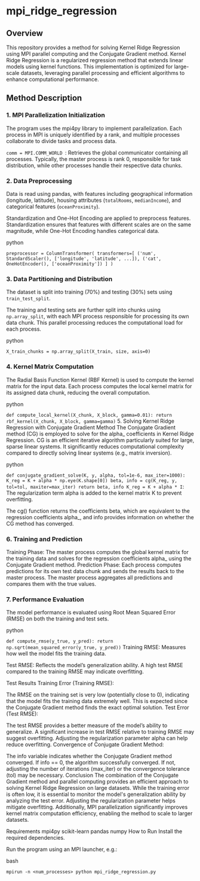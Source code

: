 # mpi_ridge_regression
## Overview
This repository provides a method for solving Kernel Ridge Regression using MPI parallel computing and the Conjugate Gradient method. Kernel Ridge Regression is a regularized regression method that extends linear models using kernel functions. This implementation is optimized for large-scale datasets, leveraging parallel processing and efficient algorithms to enhance computational performance.

## Method Description
### 1. MPI Parallelization Initialization
The program uses the mpi4py library to implement parallelization. Each process in MPI is uniquely identified by a rank, and multiple processes collaborate to divide tasks and process data.

 `comm = MPI.COMM_WORLD `: Retrieves the global communicator containing all processes. 
Typically, the master process is rank 0, responsible for task distribution, while other processes handle their respective data chunks.
### 2. Data Preprocessing
Data is read using pandas, with features including geographical information (longitude, latitude), housing attributes (`totalRooms`, `medianIncome`), and categorical features (`oceanProximity`).

Standardization and One-Hot Encoding are applied to preprocess features. Standardization ensures that features with different scales are on the same magnitude, while One-Hot Encoding handles categorical data.

python

` preprocessor = ColumnTransformer(
    transformers=[
        ('num', StandardScaler(), ['longitude', 'latitude', ...]),
        ('cat', OneHotEncoder(), ['oceanProximity'])
    ]
)
`
### 3. Data Partitioning and Distribution
The dataset is split into training (70%) and testing (30%) sets using `train_test_split`.

The training and testing sets are further split into chunks using `np.array_split`, with each MPI process responsible for processing its own data chunk. This parallel processing reduces the computational load for each process.

python

`X_train_chunks = np.array_split(X_train, size, axis=0)`
### 4. Kernel Matrix Computation
The Radial Basis Function Kernel (RBF Kernel) is used to compute the kernel matrix for the input data. Each process computes the local kernel matrix for its assigned data chunk, reducing the overall computation.

python

`def compute_local_kernel(X_chunk, X_block, gamma=0.01):
    return rbf_kernel(X_chunk, X_block, gamma=gamma)`
5. Solving Kernel Ridge Regression with Conjugate Gradient Method
The Conjugate Gradient method (CG) is employed to solve for the alpha_ coefficients in Kernel Ridge Regression. CG is an efficient iterative algorithm particularly suited for large, sparse linear systems. It significantly reduces computational complexity compared to directly solving linear systems (e.g., matrix inversion).

python

`def conjugate_gradient_solve(K, y, alpha, tol=1e-6, max_iter=1000):
    K_reg = K + alpha * np.eye(K.shape[0])
    beta, info = cg(K_reg, y, tol=tol, maxiter=max_iter)
    return beta, info
K_reg = K + alpha * I`: The regularization term alpha is added to the kernel matrix K to prevent overfitting.

The cg() function returns the coefficients beta, which are equivalent to the regression coefficients alpha_, and info provides information on whether the CG method has converged.

### 6. Training and Prediction
Training Phase: The master process computes the global kernel matrix for the training data and solves for the regression coefficients alpha_ using the Conjugate Gradient method.
Prediction Phase: Each process computes predictions for its own test data chunk and sends the results back to the master process. The master process aggregates all predictions and compares them with the true values.
### 7. Performance Evaluation
The model performance is evaluated using Root Mean Squared Error (RMSE) on both the training and test sets.

python

`def compute_rmse(y_true, y_pred):
    return np.sqrt(mean_squared_error(y_true, y_pred))`
Training RMSE: Measures how well the model fits the training data.

Test RMSE: Reflects the model’s generalization ability. A high test RMSE compared to the training RMSE may indicate overfitting.

Test Results
Training Error (Training RMSE):

The RMSE on the training set is very low (potentially close to 0), indicating that the model fits the training data extremely well. This is expected since the Conjugate Gradient method finds the exact optimal solution.
Test Error (Test RMSE):

The test RMSE provides a better measure of the model’s ability to generalize. A significant increase in test RMSE relative to training RMSE may suggest overfitting. Adjusting the regularization parameter alpha can help reduce overfitting.
Convergence of Conjugate Gradient Method:

The info variable indicates whether the Conjugate Gradient method converged. If info == 0, the algorithm successfully converged. If not, adjusting the number of iterations (max_iter) or the convergence tolerance (tol) may be necessary.
Conclusion
The combination of the Conjugate Gradient method and parallel computing provides an efficient approach to solving Kernel Ridge Regression on large datasets. While the training error is often low, it is essential to monitor the model's generalization ability by analyzing the test error. Adjusting the regularization parameter helps mitigate overfitting. Additionally, MPI parallelization significantly improves kernel matrix computation efficiency, enabling the method to scale to larger datasets.

Requirements
mpi4py
scikit-learn
pandas
numpy
How to Run
Install the required dependencies.

Run the program using an MPI launcher, e.g.:

bash

`mpirun -n <num_processes> python mpi_ridge_regression.py`

